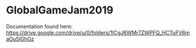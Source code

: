 # GlobalGameJam2019

Documentation found here: https://drive.google.com/drive/u/0/folders/1lCgJ6WMr7ZWPFQ_HCTuFV6maOu5IGhGz
